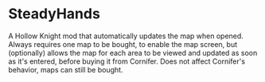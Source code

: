 ﻿# SteadyHands

A Hollow Knight mod that automatically updates the map when opened. Always requires one map to be bought, to enable the map screen, but (optionally) allows the map for each area to be viewed and updated as soon as it's entered, before buying it from Cornifer. Does not affect Cornifer's behavior, maps can still be bought.
